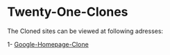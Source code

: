 # Twenty-One-Clones

The Cloned sites can be viewed at following adresses: 

1- [Google-Homepage-Clone](https://codepen.io/AreebaKausar/project/full/AoMwGr)

